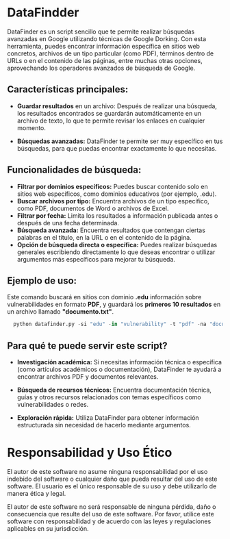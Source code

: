 # DataFindder

DataFinder es un script sencillo que te permite realizar búsquedas avanzadas en Google 
utilizando técnicas de Google Dorking. Con esta herramienta, puedes encontrar información específica en sitios web concretos,
archivos de un tipo particular (como PDF), términos dentro de URLs o en el contenido de las páginas, 
entre muchas otras opciones, aprovechando los operadores avanzados de búsqueda de Google.



## Características principales:
- **Guardar resultados** en un archivo: Después de realizar una búsqueda, los resultados encontrados se guardarán automáticamente en un archivo de texto, lo que te permite revisar los enlaces en cualquier momento.

- **Búsquedas avanzadas:** DataFinder te permite ser muy específico en tus búsquedas, para que puedas encontrar exactamente lo que necesitas.

## Funcionalidades de búsqueda:
- **Filtrar por dominios específicos:** Puedes buscar contenido solo en sitios web específicos, como dominios educativos (por ejemplo, .edu).
- **Buscar archivos por tipo:** Encuentra archivos de un tipo específico, como PDF, documentos de Word o archivos de Excel.
- **Filtrar por fecha:** Limita los resultados a información publicada antes o después de una fecha determinada.
- **Búsqueda avanzada:** Encuentra resultados que contengan ciertas palabras en el título, en la URL o en el contenido de la página.
- **Opción de búsqueda directa o específica:** Puedes realizar búsquedas generales escribiendo directamente lo que deseas encontrar o utilizar argumentos más específicos para mejorar tu búsqueda.


## Ejemplo de uso:
Este comando buscará en sitios con dominio **.edu** información sobre vulnerabilidades en formato **PDF**, y guardará los **primeros 10 resultados** en un archivo llamado **"documento.txt"**.


```python
  python datafinder.py -si "edu" -in "vulnerability" -t "pdf" -na "documento" --nu "10"
```

## Para qué te puede servir este script?
- **Investigación académica:** Si necesitas información técnica o específica (como artículos académicos o documentación), DataFinder te ayudará a encontrar archivos PDF y documentos relevantes.

- **Búsqueda de recursos técnicos:** Encuentra documentación técnica, guías y otros recursos relacionados con temas específicos como vulnerabilidades o redes.

- **Exploración rápida:** Utiliza DataFinder para obtener información estructurada sin necesidad de hacerlo mediante argumentos.




# Responsabilidad y Uso Ético
El autor de este software no asume ninguna responsabilidad por el uso indebido del 
software o cualquier daño que pueda resultar del uso de este software. El usuario es el único 
responsable de su uso y debe utilizarlo de manera ética y legal.

El autor de este software no será responsable de ninguna pérdida, daño o consecuencia que resulte del uso de este software.
Por favor, utilice este software con responsabilidad y de acuerdo con las leyes y regulaciones aplicables en su jurisdicción.

